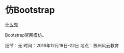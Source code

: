 # 仿Bootstrap


[什么鬼](http://7xszgw.com1.z0.glb.clouddn.com/QQ%E6%88%AA%E5%9B%BE20161222123008.png)


Bootstrap官网模仿。



细节：无
时间：2016年12月18日-22日
地点：苏州风云教育
